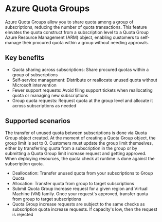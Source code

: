 # Azure Quota Groups

Azure Quota Groups allow you to share quota among a group of subscriptions, reducing the number of quota transactions. This feature elevates the quota construct from a subscription level to a Quota Group Azure Resource Management (ARM) object, enabling customers to self-manage their procured quota within a group without needing approvals.

## Key benefits

- Quota sharing across subscriptions: Share procured quotas within a group of subscriptions
- Self-service management: Distribute or reallocate unused quota without Microsoft intervention
- Fewer support requests: Avoid filing support tickets when reallocating quota or managing new subscriptions
- Group quota requests: Request quota at the group level and allocate it across subscriptions as needed

## Supported scenarios

The transfer of unused quota between subscriptions is done via Quota Group object created. At the moment of creating a Quota Group object, the group limit is set to 0. Customers must update the group limit themselves, either by transferring quota from a subscription in the group or by submitting a Quota Group limit increase request and getting approved. When deploying resources, the quota check at runtime is done against the subscription quota.

- Deallocation: Transfer unused quota from your subscriptions to Group Quota
- Allocation: Transfer quota from group to target subscriptions
- Submit Quota Group increase request for a given region and Virtual Machine (VM) family. Once your request's approved, transfer quota from group to target subscriptions
- Quota Group increase requests are subject to the same checks as subscription quota increase requests. If capacity's low, then the request is rejected

